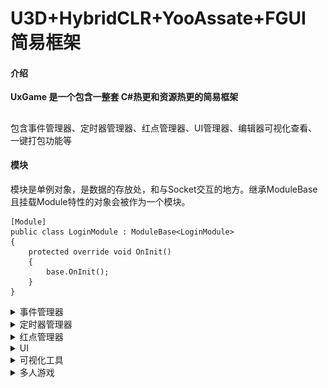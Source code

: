 # U3D+HybridCLR+YooAssate+FGUI 简易框架

#### 介绍
**UxGame 是一个包含一整套 C#热更和资源热更的简易框架** 
##
包含事件管理器、定时器管理器、红点管理器、UI管理器、编辑器可视化查看、一键打包功能等
#### 模块
模块是单例对象，是数据的存放处，和与Socket交互的地方。继承ModuleBase且挂载Module特性的对象会被作为一个模块。

```
[Module]
public class LoginModule : ModuleBase<LoginModule>
{
    protected override void OnInit()
    {
        base.OnInit();
    }
}
```


<details> <summary>事件管理器</summary>
事件驱动，常见的观察者模式核心部分。可通过注册监听消息，来实现模块间的解耦和数据更改。
消息的监听和派发并不是同步的，管理器内部有参数可以调整，一帧最多派发多少的消息

```
[Module]
public class LoginModule : ModuleBase<LoginModule>
{
    protected override void OnInit()
    {
        base.OnInit();
        long key = EventMgr.Ins.On(EventType.Test, this, Test);//监听Test消息类型的消息
        EventMgr.Ins.RemoveByKey(key);//取消此Key的监听事件
        EventMgr.Ins.Off(EventType.Test, this, Test);//取消监听Test消息类型的消息
        EventMgr.Ins.OffAll(this);//取消所有此this上的所有监听事件
        EventMgr.Ins.Send(EventType.Test);//派发消息

        //如果要监听带参数的，也可以使用泛型监听
        EventMgr.Ins.On<string>(EventType.Test,this, TestStr);//监听带参数的消息
        EventMgr.Ins.Send(EventType.Test, "test");//带参数的消息派发
    }
    //在模块和UI中，可使用特性快速监听事件，但是此方式注册的事件将无法销毁，是长存的。
    //除非你调用了EventMgr.Ins.OffAll(this)
    [Evt(EventType.Test)]
    void Test()
    {
    }
    //带参数的也可以使用特性快速监听，不需要指定类型，但是派发消息时，需要跟参数类型对应
    [Evt(EventType.Test)]
    void TestStr(string str)
    {
    }
}

```
</details>

<details> <summary>定时器管理器</summary>
定时器，可按照注册的频率和触发次数完成回调的管理器
定时器有4种，时间、帧数、时间戳、Corn表达式

```
//每5秒执行Test方法，执行1次
long Key = TimeMgr.Ins.DoTimer(5, 1,this, Test);
//每5秒执行Test方法，执行10次，执行完毕后触发TestComplete回调
TimeMgr.Ins.DoTimer(5, 10,this, Test,TestComplete);

//每5帧执行Test方法，执行1次
TimeMgr.Ins.DoFrame(5, 1,this, Test);
//每5帧执行Test方法，执行10次，执行完毕后触发TestComplete回调
TimeMgr.Ins.DoFrame(5, 10, this,Test,TestComplete);
//达到时间戳后触发
TimeMgr.Ins.DoTimeStamp(DateTime.Now, this, Test);
//基于Cron表达式，监听触发事件
TimeMgr.Ins.DoCron("0 0/2 * * * ?", this, Test);

//可以通过注册时返回的Key取消注册
TimeMgr.Ins.RemoveKey(Key);

//指定取消Test方法的定时器
TimeMgr.Ins.RemoveTimer(Test);
TimeMgr.Ins.RemoveFrame(Test);
TimeMgr.Ins.RemoveTimeStamp(Test);
TimeMgr.Ins.RemoveCron(Test);

//取消注册在次对象上的所有定时器
TimeMgr.Ins.RemoveAll(this);


```
</details>

<details> <summary>红点管理器</summary>
红点系统，此红点系统以树形结构，以事件驱动检测，子红点检查True时，将不会检测其他子红点

```
//继承TagGroup的可以作为红点的上级树
[Tag]
public class TagTest : TagGroup
{
    protected override void OnInitChildren()
    {
        AddChild<TagTsetChild>();//添加单例子红点
        AddChild<TagTsetChildDym>(1,null);//添加动态子红点
    }
}
[Tag]
public class TagTsetChild : TagBase
{
    protected override IList<int> EvtTypes()
    {
        //监听重新检查的事件，当有此消息派发时，红点会重新检测
        return new List<int>(){(int)EventType.Test};
    }
    protected override bool OnCheck()
    {
        //业务逻辑处理是否红点
        return true;
    }
}
//实现Tag特性后，此红点为单例红点，可通过TagMgr.Ins.GetTag获取红点对象
var tag = TagMgr.Ins.GetTag<TagTest>();
//绑定显示对象和红点，当红点变化时，对象会自动显示或隐藏
TagMgr.Ins.On(tag,GObject);

//有时候我们的红点不并确认，可能需要读表或是其他时候才知道需要注册红点，此时可以注册动态红点，动态红点不需要实现Tag特性，但是获取此红点的时候，需要先拿到父红点，以此类推下来

//实现Tag特性后，此红点为单例红点，可通过TagMgr.Ins.GetTag获取红点对象
var tag = TagMgr.Ins.GetTag<TagTest>();
var tagChild = tag.Find<TagTsetChildDym>(1);
//绑定显示对象和红点，当红点变化时，对象会自动显示或隐藏
TagMgr.Ins.On(tagChild ,GObject);

public class TagTsetChildDym : TagBase
{
    protected override IList<int> EvtTypes()
    {
       //监听重新检查的事件，当有此消息派发时，红点会重新检测
        return new List<int>(){(int)EventType.Test};
    }
    protected override bool OnCheck()
    {
        //业务逻辑处理是否红点
        return true;
    }
}
```
</details>

<details> <summary>UI</summary>
UI是基于FGUI构造的一个系统，且可懒加载的UI框架。

通过工具栏->UxGame->构建->UI->代码生成，可快速通过FGUI包里的组件生成代码。
![输入图片说明](https://foruda.gitee.com/images/1701757416305083929/059b3938_2080624.png "屏幕截图")
组件的字段是否生成都可以可视化操作。
![输入图片说明](https://foruda.gitee.com/images/1701757218395467830/af3296b4_2080624.png "屏幕截图")
UI主要有4个类型
- 普通界面是普通的GComponetn生成的,继承于UIView
- 弹窗则又GWindow生成，继承于UIWindow
- 对话框，继承于UIDialog.
- 子界面继承于UITabView。子界面可指定对于的父界面（UIView、UIWindow),被指定的父界面，则需要拥有特定的组件UITabFrame。

UITabFrame是一个约定好的组件，里面需要一个子界面的容器，一个标签列表（用于切换子界面），一个关闭按钮。这些都是可以通过工具栏的可视化代码生成而指定的。
![输入图片说明](https://foruda.gitee.com/images/1701757391141557237/a5f25fe6_2080624.png "屏幕截图")

生成出来的代码会给你指定资源包和所属资源组件，且给生成按钮对应的点击事件（可选择是否生成）

```
//自动生成的代码，请勿修改!!!
using FairyGUI;
namespace Ux.UI
{
	[Package("Multiple","Common")]
	[Lazyload("lazyload_multiple")]
	public partial class MultipleView : UIView
	{
		protected override string PkgName => "Multiple";
		protected override string ResName => "MultipleView";

		protected Common1TabFrame mCommonBg;
		protected Transition t0;
		protected Transition t1;
		protected override void CreateChildren()
		{
			try
			{
				var gCom = ObjAs<GComponent>();
				mCommonBg = new Common1TabFrame(gCom.GetChildAt(0), this);
				t0 = gCom.GetTransitionAt(0);
				t1 = gCom.GetTransitionAt(1);
			}
			catch (System.Exception e)
			{
				 Log.Error(e);
			}
		}
		public override void AddChild(UITabView child)
		{
			mCommonBg?.AddChild(child);
		}
		protected void RefreshTab(int selectIndex = 0, bool scrollItToView = true)
		{
			mCommonBg?.Refresh(selectIndex,scrollItToView);
		}
		protected UITabView GetCurrentTab()
		{
			return mCommonBg?.SelectItem;
		}
		protected void SetTabRenderer<T>() where T : UITabBtn
		{
			mCommonBg?.SetTabRenderer<T>();
		}
	}
}

```

```
//UI特性，注册了此特性的UI界面可以通过 UIMgr.Ins.Show打开
    [UI]
    partial class MultipleView
    {
        //public override bool IsDestroy => false;
        protected override UILayer Layer => UILayer.Normal;
        protected override IUIAnim ShowAnim => new UITransition(t0);
        protected override IUIAnim HideAnim => new UITransition(t1);

        protected override void OnShow(object param)
        {
            base.OnShow(param);
        }

        protected override void OnHide()
        {
            base.OnHide();
        }
    }
//注册UI，且指定父类为MultipleView
    [UI(typeof(MultipleView))]
    [TabTitle("T1")]
    partial class Multiple1TabView
    {
    }
//注册UI，且指定父类为MultipleView
    [UI(typeof(MultipleView))]
    [TabTitle("T2")]
    partial class Multiple2TabView
    {
    }
//注册UI，且指定父类为MultipleView
    [UI(typeof(MultipleView))]
    [TabTitle("T3")]
    partial class Multiple3TabView
    {

    }

//打开界面
UIMgr.Ins.Show<MultipleView>();
```
![输入图片说明](https://foruda.gitee.com/images/1701757970645054826/0d43ab9b_2080624.png "屏幕截图")
![输入图片说明](https://foruda.gitee.com/images/1701758015993398444/ce7c99e0_2080624.png "屏幕截图")

```
//如上就可以通过标签切换当前显示的子界面，当然也可以直接通过代码打开子界面
UIMgr.Ins.Show<Multiple3TabView>();
```

#### 如何定义懒加载的界面
![输入图片说明](https://foruda.gitee.com/images/1701758223111998341/a11e4943_2080624.png "屏幕截图")

通过工具栏打开资源分类，可指定哪些包打上懒加载标签，和内置资源。且代码生成界面的时候，会给界面打上懒加载标签特性。
此时打开懒加载的界面时，如果未加载就会先下载资源（编辑器模式下，需要把资源正常打包出去，且YooAssate的模式改为HostPlayMode)
![输入图片说明](https://foruda.gitee.com/images/1701758253169524130/fd520be2_2080624.png "屏幕截图")

![输入图片说明](https://foruda.gitee.com/images/1701758612816881778/e4ef7b7c_2080624.png "屏幕截图")

#### 如何动态添加界面
当我们需要开发一些逻辑一样，只是界面不同的需求时，动态界面是很方便的

例如，当我们需要开发一个累计7日登录活动的时候，和一个累计30日登录
这里面其实逻辑是一致的，只是登录的天数不同。这时候可以通过动态的注册界面，换掉对应的界面资源，而保留界面逻辑即可。

```
var par = new UITestData(3333, typeof(LoginTestUI));
UIMgr.Ins.RegisterUI(par);
var data1 = new UITestData(333301, typeof(LoginTestSub), new UITestTabData(3333, "测试2"));
UIMgr.Ins.RegisterUI(data1);
var data3 = new UITestData(333302, typeof(LoginTestSub), new UITestTabData(3333, "测试3"));
UIMgr.Ins.RegisterUI(data3);
```


</details>

<details> <summary>可视化工具</summary>

![输入图片说明](https://foruda.gitee.com/images/1701758708873462796/c009efa1_2080624.png "屏幕截图")

可视化工具可以让游戏运行时，查看一些状态数据，例如注册了多少UI，当前打开的界面，缓存的界面，待删除界面
![输入图片说明](https://foruda.gitee.com/images/1701758847501751330/06dee0d8_2080624.png "屏幕截图")

当前资源引用
![输入图片说明](https://foruda.gitee.com/images/1701758876691790159/a11d451c_2080624.png "屏幕截图")

注册的事件
![输入图片说明](https://foruda.gitee.com/images/1701758906144834383/778d1ac8_2080624.png "屏幕截图")

注册的定时器
![输入图片说明](https://foruda.gitee.com/images/1701758936441914665/075764cc_2080624.png "屏幕截图")
</details>

<details> <summary>多人游戏</summary>
配合[gox](http://https://gitee.com/xhaoh94/gox)实现的多人联机demo
![输入图片说明](Snipaste_2024-01-14_14-54-39.png)
</details>
